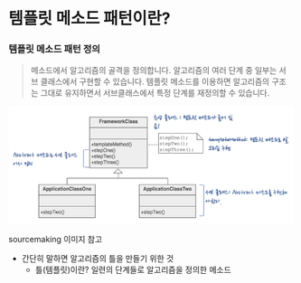 #  템플릿 메소드 패턴이란?

### 템플릿 메소드 패턴 정의

> 메소드에서 알고리즘의 골격을 정의합니다. 알고리즘의 여러 단계 중 일부는 서브 클래스에서 구현할 수 있습니다. 템플릿 메소드를 이용하면 알고리즘의 구조는 그대로 유지하면서 서브클래스에서 특정 단계를 재정의할 수 있습니다.

![8/Untitled.png](img/Untitled.png)

sourcemaking 이미지 참고

- 간단히 말하면 알고리즘의 틀을 만들기 위한 것
    - 틀(템플릿)이란? 일련의 단계들로 알고리즘을 정의한 메소드
